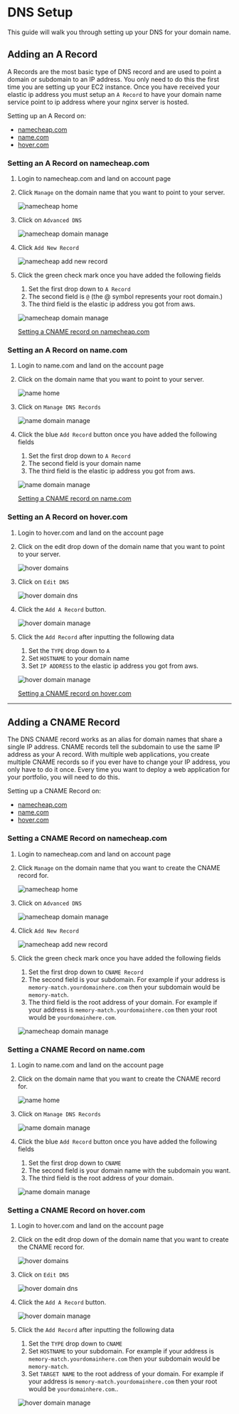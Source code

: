 # DNS Setup

This guide will walk you through setting up your DNS for your domain name.

## Adding an A Record

A Records are the most basic type of DNS record and are used to point a domain or subdomain to an IP address.  You only need to do this the first time you are setting up your EC2 instance.  Once you have received your elastic ip address you must setup an `A Record` to have your domain name service point to ip address where your nginx server is hosted.


Setting up an A Record on:
- [namecheap.com](#setting-an-a-record-on-namecheap.com)
- [name.com](#setting-an-a-record-on-name.com)
- [hover.com](#setting-an-a-record-on-hover.com)


### Setting an A Record on namecheap.com

1. Login to namecheap.com and land on account page

1. Click `Manage` on the domain name that you want to point to your server.

    ![namecheap home](images/dns_setup/namecheap-1.png)

1. Click on `Advanced DNS`

    ![namecheap domain manage](images/dns_setup/namecheap-2.png)

1. Click `Add New Record`

    ![namecheap add new record](images/dns_setup/namecheap-3.png)

1. Click the green check mark once you have added the following fields

    1. Set the first drop down to `A Record`
    1. The second field is `@` (the @ symbol represents your root domain.)
    1. The third field is the elastic ip address you got from aws.

    ![namecheap domain manage](images/dns_setup/namecheap-4.png)

    [Setting a CNAME record on namecheap.com](#setting-a-cname-record-on-namecheap.com)


### Setting an A Record on name.com

1. Login to name.com and land on the account page

1. Click on the domain name that you want to point to your server.

    ![name home](images/dns_setup/name-1.png)

1. Click on `Manage DNS Records`

    ![name domain manage](images/dns_setup/name-2.png)

1. Click the blue `Add Record` button once you have added the following fields

    1. Set the first drop down to `A Record`
    1. The second field is your domain name
    1. The third field is the elastic ip address you got from aws.

    ![name domain manage](images/dns_setup/name-3.png)

    [Setting a CNAME record on name.com](#setting-a-cname-record-on-name.com)


### Setting an A Record on hover.com

1. Login to hover.com and land on the account page

1. Click on the edit drop down of the domain name that you want to point to your server.

    ![hover domains](images/dns_setup/hover-1.png)

1. Click on `Edit DNS`

    ![hover domain dns](images/dns_setup/hover-2.png)

1. Click the `Add A Record` button.

    ![hover domain manage](images/dns_setup/hover-3.png)

1. Click the `Add Record` after inputting the following data

    1. Set the `TYPE` drop down to `A`
    1. Set `HOSTNAME` to your domain name
    1. Set `IP ADDRESS` to the elastic ip address you got from aws.

    ![hover domain manage](images/dns_setup/hover-4.png)

    [Setting a CNAME record on hover.com](#setting-a-cname-record-on-hover.com)


___

## Adding a CNAME Record

The DNS CNAME record works as an alias for domain names that share a single IP address.  CNAME records tell the subdomain to use the same IP address as your A record. With multiple web applications, you create multiple CNAME records so if you ever have to change your IP address, you only have to do it once. Every time you want to deploy a web application for your portfolio, you will need to do this.

Setting up a CNAME Record on:
- [namecheap.com](#setting-a-cname-record-on-namecheap.com)
- [name.com](#setting-a-cname-record-on-name.com)
- [hover.com](#setting-a-cname-record-on-hover.com)

### Setting a CNAME Record on namecheap.com

1. Login to namecheap.com and land on account page

1. Click `Manage` on the domain name that you want to create the CNAME record for.

    ![namecheap home](images/dns_setup/namecheap-1.png)

1. Click on `Advanced DNS`

    ![namecheap domain manage](images/dns_setup/namecheap-2.png)

1. Click `Add New Record`

    ![namecheap add new record](images/dns_setup/namecheap-3.png)

1. Click the green check mark once you have added the following fields

    1. Set the first drop down to `CNAME Record`
    1. The second field is your subdomain.  For example if your address is `memory-match.yourdomainhere.com` then your subdomain would be `memory-match`.
    1. The third field is the root address of your domain. For example if your address is `memory-match.yourdomainhere.com` then your root would be `yourdomainhere.com`.

    ![namecheap domain manage](images/dns_setup/namecheap-5.png)

### Setting a CNAME Record on name.com

1. Login to name.com and land on the account page

1. Click on the domain name that you want to create the CNAME record for.

    ![name home](images/dns_setup/name-1.png)

1. Click on `Manage DNS Records`

    ![name domain manage](images/dns_setup/name-2.png)

1. Click the blue `Add Record` button once you have added the following fields

    1. Set the first drop down to `CNAME`
    1. The second field is your domain name with the subdomain you want.
    1. The third field is the root address of your domain.

    ![name domain manage](images/dns_setup/name-4.png)

### Setting a CNAME Record on hover.com

1. Login to hover.com and land on the account page

1. Click on the edit drop down of the domain name that you want to create the CNAME record for.

    ![hover domains](images/dns_setup/hover-1.png)

1. Click on `Edit DNS`

    ![hover domain dns](images/dns_setup/hover-2.png)

1. Click the `Add A Record` button.

    ![hover domain manage](images/dns_setup/hover-3.png)

1. Click the `Add Record` after inputting the following data

    1. Set the `TYPE` drop down to `CNAME`
    1. Set `HOSTNAME` to your subdomain.  For example if your address is `memory-match.yourdomainhere.com` then your subdomain would be `memory-match`.
    1. Set `TARGET NAME` to the root address of your domain. For example if your address is `memory-match.yourdomainhere.com` then your root would be `yourdomainhere.com`..

    ![hover domain manage](images/dns_setup/hover-5.png)
